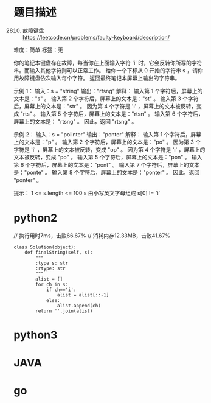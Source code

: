 # 题目描述

2810. 故障键盘  
https://leetcode.cn/problems/faulty-keyboard/description/  

难度：简单
标签：无

你的笔记本键盘存在故障，每当你在上面输入字符 'i' 时，它会反转你所写的字符串。而输入其他字符则可以正常工作。
给你一个下标从 0 开始的字符串 s ，请你用故障键盘依次输入每个字符。
返回最终笔记本屏幕上输出的字符串。

示例 1：
输入：s = "string"
输出："rtsng"
解释：
输入第 1 个字符后，屏幕上的文本是："s" 。
输入第 2 个字符后，屏幕上的文本是："st" 。
输入第 3 个字符后，屏幕上的文本是："str" 。
因为第 4 个字符是 'i' ，屏幕上的文本被反转，变成 "rts" 。
输入第 5 个字符后，屏幕上的文本是："rtsn" 。
输入第 6 个字符后，屏幕上的文本是： "rtsng" 。
因此，返回 "rtsng" 。

示例 2：
输入：s = "poiinter"
输出："ponter"
解释：
输入第 1 个字符后，屏幕上的文本是："p" 。
输入第 2 个字符后，屏幕上的文本是："po" 。
因为第 3 个字符是 'i' ，屏幕上的文本被反转，变成 "op" 。
因为第 4 个字符是 'i' ，屏幕上的文本被反转，变成 "po" 。
输入第 5 个字符后，屏幕上的文本是："pon" 。
输入第 6 个字符后，屏幕上的文本是："pont" 。
输入第 7 个字符后，屏幕上的文本是："ponte" 。
输入第 8 个字符后，屏幕上的文本是："ponter" 。
因此，返回 "ponter" 。

提示：
1 <= s.length <= 100
s 由小写英文字母组成
s[0] != 'i'

# python2

// 执行用时7ms，击败66.67%
// 消耗内存12.33MB，击败41.67%
```
class Solution(object):
    def finalString(self, s):
        """
        :type s: str
        :rtype: str
        """
        alist = []
        for ch in s:
            if ch=='i':
                alist = alist[::-1]
            else:
                alist.append(ch)
        return ''.join(alist)
```

# python3 

# JAVA

# go
